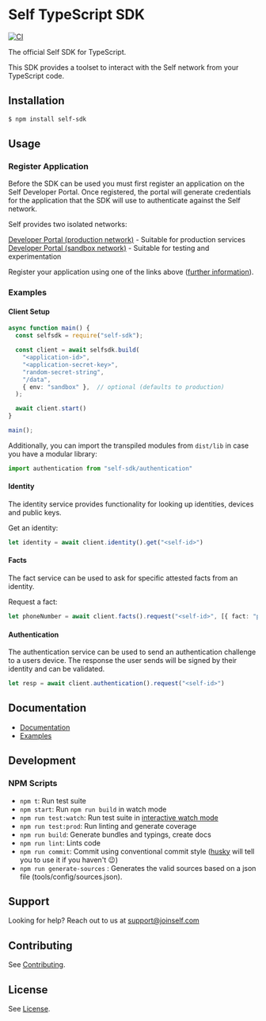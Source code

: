 # Self TypeScript SDK

[![CI](https://github.com/joinself/self-typescript-sdk/actions/workflows/ci.yml/badge.svg)](https://github.com/joinself/self-typescript-sdk/actions/workflows/ci.yml)

The official Self SDK for TypeScript.

This SDK provides a toolset to interact with the Self network from your TypeScript code.

## Installation

```bash
$ npm install self-sdk
```

## Usage

### Register Application

Before the SDK can be used you must first register an application on the Self Developer Portal. Once registered, the portal will generate credentials for the application that the SDK will use to authenticate against the Self network.

Self provides two isolated networks:

[Developer Portal (production network)](https://developer.joinself.com) - Suitable for production services  
[Developer Portal (sandbox network)](https://developer.sandbox.joinself.com) - Suitable for testing and experimentation

Register your application using one of the links above ([further information](https://docs.joinself.com/quickstart/app-setup/)).

### Examples

#### Client Setup

```typescript
async function main() {
  const selfsdk = require("self-sdk");

  const client = await selfsdk.build(
    "<application-id>",
    "<application-secret-key>",
    "random-secret-string",
    "/data",
    { env: "sandbox" },  // optional (defaults to production)
  );

  await client.start()
}

main();
```

Additionally, you can import the transpiled modules from `dist/lib` in case you have a modular library:

```typescript
import authentication from "self-sdk/authentication"
```

#### Identity

The identity service provides functionality for looking up identities, devices and public keys.

Get an identity:

```typescript
let identity = await client.identity().get("<self-id>")
```

#### Facts

The fact service can be used to ask for specific attested facts from an identity.

Request a fact:

```typescript
let phoneNumber = await client.facts().request("<self-id>", [{ fact: "phone_number" }])
```

#### Authentication

The authentication service can be used to send an authentication challenge to a users device. The response the user sends will be signed by their identity and can be validated.

```typescript
let resp = await client.authentication().request("<self-id>")
```

## Documentation

- [Documentation](https://docs.joinself.com/)
- [Examples](_examples)

## Development

### NPM Scripts

 - `npm t`: Run test suite
 - `npm start`: Run `npm run build` in watch mode
 - `npm run test:watch`: Run test suite in [interactive watch mode](http://facebook.github.io/jest/docs/cli.html#watch)
 - `npm run test:prod`: Run linting and generate coverage
 - `npm run build`: Generate bundles and typings, create docs
 - `npm run lint`: Lints code
 - `npm run commit`: Commit using conventional commit style ([husky](https://github.com/typicode/husky) will tell you to use it if you haven't :wink:)
 - `npm run generate-sources` : Generates the valid sources based on a json file (tools/config/sources.json).

## Support

Looking for help? Reach out to us at [support@joinself.com](mailto:support@joinself.com)

## Contributing

See [Contributing](CONTRIBUTING.md).

## License

See [License](LICENSE).
